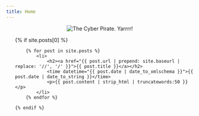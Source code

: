 ```yaml
---
title: Home
---
```


<div style="text-align: center">
  <img src="{{site.baseurl}}/assets/images/pirate-avatar_animated_x3.gif" alt="The Cyber Pirate. Yarrrr!">
</div>

<section>
<ul>
    {% if site.posts[0] %}

        {% for post in site.posts %}
            <li>
                <h2><a href="{{ post.url | prepend: site.baseurl | replace: '//', '/' }}">{{ post.title }}</a></h2>
                <time datetime="{{ post.date | date_to_xmlschema }}">{{ post.date | date_to_string }}</time>
                <p>{{ post.content | strip_html | truncatewords:50 }}</p>
            </li>
        {% endfor %}

    {% endif %}
</ul>
</section>

